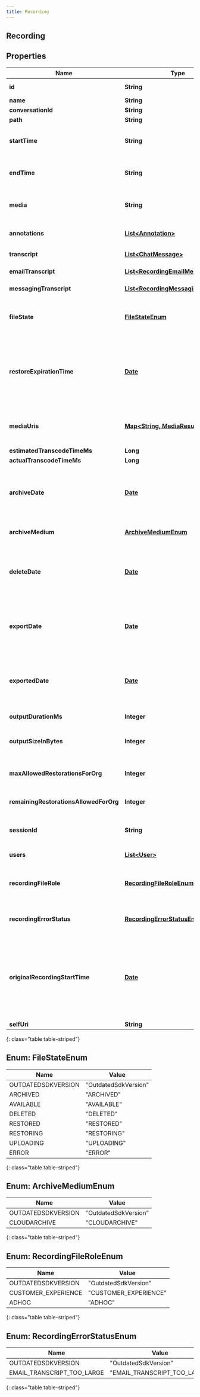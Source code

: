```yaml
---
title: Recording
---
```


## Recording

## Properties

| Name                                   | Type                                                                                           | Description                                                                                                                                                                                                             | Notes      |
| -------------------------------------- | ---------------------------------------------------------------------------------------------- | ----------------------------------------------------------------------------------------------------------------------------------------------------------------------------------------------------------------------- | ---------- |
| **id**                                 | <!----><!---->**String**<!---->                                                                | The globally unique identifier for the object.                                                                                                                                                                          | [optional] |
| **name**                               | <!----><!---->**String**<!---->                                                                |                                                                                                                                                                                                                         | [optional] |
| **conversationId**                     | <!----><!---->**String**<!---->                                                                |                                                                                                                                                                                                                         | [optional] |
| **path**                               | <!----><!---->**String**<!---->                                                                |                                                                                                                                                                                                                         | [optional] |
| **startTime**                          | <!----><!---->**String**<!---->                                                                | The start time of the recording. Null when there is no playable media.                                                                                                                                                  | [optional] |
| **endTime**                            | <!----><!---->**String**<!---->                                                                | The end time of the recording. Null when there is no playable media.                                                                                                                                                    | [optional] |
| **media**                              | <!----><!---->**String**<!---->                                                                | The type of media that the recording is. At the moment that could be audio, chat, or email.                                                                                                                             | [optional] |
| **annotations**                        | <!----><!---->[**List&lt;Annotation&gt;**](Annotation.md)<!---->                               | Annotations that belong to the recording.                                                                                                                                                                               | [optional] |
| **transcript**                         | <!----><!---->[**List&lt;ChatMessage&gt;**](ChatMessage.md)<!---->                             | Represents a chat transcript                                                                                                                                                                                            | [optional] |
| **emailTranscript**                    | <!----><!---->[**List&lt;RecordingEmailMessage&gt;**](RecordingEmailMessage.md)<!---->         | Represents an email transcript                                                                                                                                                                                          | [optional] |
| **messagingTranscript**                | <!----><!---->[**List&lt;RecordingMessagingMessage&gt;**](RecordingMessagingMessage.md)<!----> | Represents a messaging transcript                                                                                                                                                                                       | [optional] |
| **fileState**                          | [**FileStateEnum**](#FileStateEnum)<!---->                                                     | Represents the current file state for a recording. Examples: Uploading, Archived, etc                                                                                                                                   | [optional] |
| **restoreExpirationTime**              | <!----><!---->[**Date**](Date.md)<!---->                                                       | The amount of time a restored recording will remain restored before being archived again. Date time is represented as an ISO-8601 string. For example: yyyy-MM-ddTHH:mm:ss[.mmm]Z                                       | [optional] |
| **mediaUris**                          | <!----><!---->[**Map&lt;String, MediaResult&gt;**](MediaResult.md)<!---->                      | The different mediaUris for the recording. Null when there is no playable media.                                                                                                                                        | [optional] |
| **estimatedTranscodeTimeMs**           | <!----><!---->**Long**<!---->                                                                  |                                                                                                                                                                                                                         | [optional] |
| **actualTranscodeTimeMs**              | <!----><!---->**Long**<!---->                                                                  |                                                                                                                                                                                                                         | [optional] |
| **archiveDate**                        | <!----><!---->[**Date**](Date.md)<!---->                                                       | The date the recording will be archived. Date time is represented as an ISO-8601 string. For example: yyyy-MM-ddTHH:mm:ss[.mmm]Z                                                                                        | [optional] |
| **archiveMedium**                      | [**ArchiveMediumEnum**](#ArchiveMediumEnum)<!---->                                             | The type of archive medium used. Example: CloudArchive                                                                                                                                                                  | [optional] |
| **deleteDate**                         | <!----><!---->[**Date**](Date.md)<!---->                                                       | The date the recording will be deleted. Date time is represented as an ISO-8601 string. For example: yyyy-MM-ddTHH:mm:ss[.mmm]Z                                                                                         | [optional] |
| **exportDate**                         | <!----><!---->[**Date**](Date.md)<!---->                                                       | The date the recording will be exported. Date time is represented as an ISO-8601 string. For example: yyyy-MM-ddTHH:mm:ss[.mmm]Z                                                                                        | [optional] |
| **exportedDate**                       | <!----><!---->[**Date**](Date.md)<!---->                                                       | The date the recording was exported. Date time is represented as an ISO-8601 string. For example: yyyy-MM-ddTHH:mm:ss[.mmm]Z                                                                                            | [optional] |
| **outputDurationMs**                   | <!----><!---->**Integer**<!---->                                                               | Duration of transcoded media in milliseconds                                                                                                                                                                            | [optional] |
| **outputSizeInBytes**                  | <!----><!---->**Integer**<!---->                                                               | Size of transcoded media in bytes. 0 if there is no transcoded media.                                                                                                                                                   | [optional] |
| **maxAllowedRestorationsForOrg**       | <!----><!---->**Integer**<!---->                                                               | How many archive restorations the organization is allowed to have.                                                                                                                                                      | [optional] |
| **remainingRestorationsAllowedForOrg** | <!----><!---->**Integer**<!---->                                                               | The remaining archive restorations the organization has.                                                                                                                                                                | [optional] |
| **sessionId**                          | <!----><!---->**String**<!---->                                                                | The session id represents an external resource id, such as email, call, chat, etc                                                                                                                                       | [optional] |
| **users**                              | <!----><!---->[**List&lt;User&gt;**](User.md)<!---->                                           | The users participating in the conversation                                                                                                                                                                             | [optional] |
| **recordingFileRole**                  | [**RecordingFileRoleEnum**](#RecordingFileRoleEnum)<!---->                                     | Role of the file recording. It can be either customer_experience or adhoc.                                                                                                                                              | [optional] |
| **recordingErrorStatus**               | [**RecordingErrorStatusEnum**](#RecordingErrorStatusEnum)<!---->                               | Status of a recording that cannot be returned because of an error                                                                                                                                                       | [optional] |
| **originalRecordingStartTime**         | <!----><!---->[**Date**](Date.md)<!---->                                                       | The start time of the full recording, before any segment access restrictions are applied. Null when there is no playable media. Date time is represented as an ISO-8601 string. For example: yyyy-MM-ddTHH:mm:ss[.mmm]Z | [optional] |
| **selfUri**                            | <!----><!---->**String**<!---->                                                                | The URI for this object                                                                                                                                                                                                 | [optional] |

{: class="table table-striped"}

<a name="FileStateEnum"></a>

## Enum: FileStateEnum

| Name               | Value                          |
| ------------------ | ------------------------------ |
| OUTDATEDSDKVERSION | &quot;OutdatedSdkVersion&quot; |
| ARCHIVED           | &quot;ARCHIVED&quot;           |
| AVAILABLE          | &quot;AVAILABLE&quot;          |
| DELETED            | &quot;DELETED&quot;            |
| RESTORED           | &quot;RESTORED&quot;           |
| RESTORING          | &quot;RESTORING&quot;          |
| UPLOADING          | &quot;UPLOADING&quot;          |
| ERROR              | &quot;ERROR&quot;              |

{: class="table table-striped"}

<a name="ArchiveMediumEnum"></a>

## Enum: ArchiveMediumEnum

| Name               | Value                          |
| ------------------ | ------------------------------ |
| OUTDATEDSDKVERSION | &quot;OutdatedSdkVersion&quot; |
| CLOUDARCHIVE       | &quot;CLOUDARCHIVE&quot;       |

{: class="table table-striped"}

<a name="RecordingFileRoleEnum"></a>

## Enum: RecordingFileRoleEnum

| Name                | Value                           |
| ------------------- | ------------------------------- |
| OUTDATEDSDKVERSION  | &quot;OutdatedSdkVersion&quot;  |
| CUSTOMER_EXPERIENCE | &quot;CUSTOMER_EXPERIENCE&quot; |
| ADHOC               | &quot;ADHOC&quot;               |

{: class="table table-striped"}

<a name="RecordingErrorStatusEnum"></a>

## Enum: RecordingErrorStatusEnum

| Name                       | Value                                  |
| -------------------------- | -------------------------------------- |
| OUTDATEDSDKVERSION         | &quot;OutdatedSdkVersion&quot;         |
| EMAIL_TRANSCRIPT_TOO_LARGE | &quot;EMAIL_TRANSCRIPT_TOO_LARGE&quot; |

{: class="table table-striped"}
